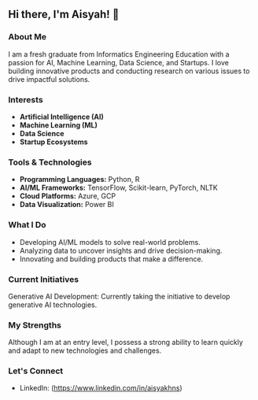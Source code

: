 ## Hi there, I'm Aisyah! 👋

### About Me
I am a fresh graduate from Informatics Engineering Education with a passion for AI, Machine Learning, Data Science, and Startups. I love building innovative products and conducting research on various issues to drive impactful solutions.

### Interests
- **Artificial Intelligence (AI)**
- **Machine Learning (ML)**
- **Data Science**
- **Startup Ecosystems**

### Tools & Technologies
- **Programming Languages:** Python, R
- **AI/ML Frameworks:** TensorFlow, Scikit-learn, PyTorch, NLTK
- **Cloud Platforms:** Azure, GCP
- **Data Visualization:** Power BI

### What I Do
- Developing AI/ML models to solve real-world problems.
- Analyzing data to uncover insights and drive decision-making.
- Innovating and building products that make a difference.

### Current Initiatives
Generative AI Development: Currently taking the initiative to develop generative AI technologies.

### My Strengths
Although I am at an entry level, I possess a strong ability to learn quickly and adapt to new technologies and challenges.

### Let's Connect
- LinkedIn: (https://www.linkedin.com/in/aisyakhns)


<!---
aisyahkhns/aisyahkhns is a ✨ special ✨ repository because its `README.md` (this file) appears on your GitHub profile.
You can click the Preview link to take a look at your changes.
--->
